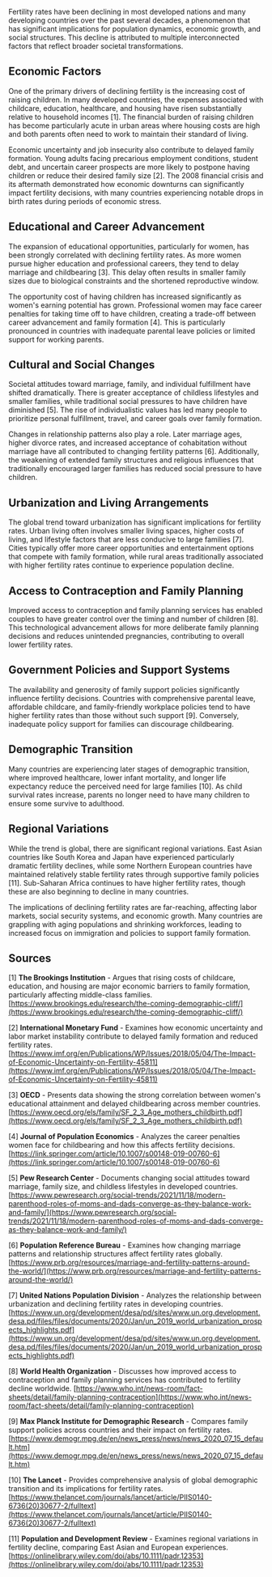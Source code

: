 Fertility rates have been declining in most developed nations and many developing countries over the past several decades, a phenomenon that has significant implications for population dynamics, economic growth, and social structures. This decline is attributed to multiple interconnected factors that reflect broader societal transformations.

## Economic Factors

One of the primary drivers of declining fertility is the increasing cost of raising children. In many developed countries, the expenses associated with childcare, education, healthcare, and housing have risen substantially relative to household incomes [1]. The financial burden of raising children has become particularly acute in urban areas where housing costs are high and both parents often need to work to maintain their standard of living.

Economic uncertainty and job insecurity also contribute to delayed family formation. Young adults facing precarious employment conditions, student debt, and uncertain career prospects are more likely to postpone having children or reduce their desired family size [2]. The 2008 financial crisis and its aftermath demonstrated how economic downturns can significantly impact fertility decisions, with many countries experiencing notable drops in birth rates during periods of economic stress.

## Educational and Career Advancement

The expansion of educational opportunities, particularly for women, has been strongly correlated with declining fertility rates. As more women pursue higher education and professional careers, they tend to delay marriage and childbearing [3]. This delay often results in smaller family sizes due to biological constraints and the shortened reproductive window.

The opportunity cost of having children has increased significantly as women's earning potential has grown. Professional women may face career penalties for taking time off to have children, creating a trade-off between career advancement and family formation [4]. This is particularly pronounced in countries with inadequate parental leave policies or limited support for working parents.

## Cultural and Social Changes

Societal attitudes toward marriage, family, and individual fulfillment have shifted dramatically. There is greater acceptance of childless lifestyles and smaller families, while traditional social pressures to have children have diminished [5]. The rise of individualistic values has led many people to prioritize personal fulfillment, travel, and career goals over family formation.

Changes in relationship patterns also play a role. Later marriage ages, higher divorce rates, and increased acceptance of cohabitation without marriage have all contributed to changing fertility patterns [6]. Additionally, the weakening of extended family structures and religious influences that traditionally encouraged larger families has reduced social pressure to have children.

## Urbanization and Living Arrangements

The global trend toward urbanization has significant implications for fertility rates. Urban living often involves smaller living spaces, higher costs of living, and lifestyle factors that are less conducive to large families [7]. Cities typically offer more career opportunities and entertainment options that compete with family formation, while rural areas traditionally associated with higher fertility rates continue to experience population decline.

## Access to Contraception and Family Planning

Improved access to contraception and family planning services has enabled couples to have greater control over the timing and number of children [8]. This technological advancement allows for more deliberate family planning decisions and reduces unintended pregnancies, contributing to overall lower fertility rates.

## Government Policies and Support Systems

The availability and generosity of family support policies significantly influence fertility decisions. Countries with comprehensive parental leave, affordable childcare, and family-friendly workplace policies tend to have higher fertility rates than those without such support [9]. Conversely, inadequate policy support for families can discourage childbearing.

## Demographic Transition

Many countries are experiencing later stages of demographic transition, where improved healthcare, lower infant mortality, and longer life expectancy reduce the perceived need for large families [10]. As child survival rates increase, parents no longer need to have many children to ensure some survive to adulthood.

## Regional Variations

While the trend is global, there are significant regional variations. East Asian countries like South Korea and Japan have experienced particularly dramatic fertility declines, while some Northern European countries have maintained relatively stable fertility rates through supportive family policies [11]. Sub-Saharan Africa continues to have higher fertility rates, though these are also beginning to decline in many countries.

The implications of declining fertility rates are far-reaching, affecting labor markets, social security systems, and economic growth. Many countries are grappling with aging populations and shrinking workforces, leading to increased focus on immigration and policies to support family formation.

## Sources

[1] **The Brookings Institution** - Argues that rising costs of childcare, education, and housing are major economic barriers to family formation, particularly affecting middle-class families. 
[https://www.brookings.edu/research/the-coming-demographic-cliff/](https://www.brookings.edu/research/the-coming-demographic-cliff/)

[2] **International Monetary Fund** - Examines how economic uncertainty and labor market instability contribute to delayed family formation and reduced fertility rates.
[https://www.imf.org/en/Publications/WP/Issues/2018/05/04/The-Impact-of-Economic-Uncertainty-on-Fertility-45811](https://www.imf.org/en/Publications/WP/Issues/2018/05/04/The-Impact-of-Economic-Uncertainty-on-Fertility-45811)

[3] **OECD** - Presents data showing the strong correlation between women's educational attainment and delayed childbearing across member countries.
[https://www.oecd.org/els/family/SF_2_3_Age_mothers_childbirth.pdf](https://www.oecd.org/els/family/SF_2_3_Age_mothers_childbirth.pdf)

[4] **Journal of Population Economics** - Analyzes the career penalties women face for childbearing and how this affects fertility decisions.
[https://link.springer.com/article/10.1007/s00148-019-00760-6](https://link.springer.com/article/10.1007/s00148-019-00760-6)

[5] **Pew Research Center** - Documents changing social attitudes toward marriage, family size, and childless lifestyles in developed countries.
[https://www.pewresearch.org/social-trends/2021/11/18/modern-parenthood-roles-of-moms-and-dads-converge-as-they-balance-work-and-family/](https://www.pewresearch.org/social-trends/2021/11/18/modern-parenthood-roles-of-moms-and-dads-converge-as-they-balance-work-and-family/)

[6] **Population Reference Bureau** - Examines how changing marriage patterns and relationship structures affect fertility rates globally.
[https://www.prb.org/resources/marriage-and-fertility-patterns-around-the-world/](https://www.prb.org/resources/marriage-and-fertility-patterns-around-the-world/)

[7] **United Nations Population Division** - Analyzes the relationship between urbanization and declining fertility rates in developing countries.
[https://www.un.org/development/desa/pd/sites/www.un.org.development.desa.pd/files/files/documents/2020/Jan/un_2019_world_urbanization_prospects_highlights.pdf](https://www.un.org/development/desa/pd/sites/www.un.org.development.desa.pd/files/files/documents/2020/Jan/un_2019_world_urbanization_prospects_highlights.pdf)

[8] **World Health Organization** - Discusses how improved access to contraception and family planning services has contributed to fertility decline worldwide.
[https://www.who.int/news-room/fact-sheets/detail/family-planning-contraception](https://www.who.int/news-room/fact-sheets/detail/family-planning-contraception)

[9] **Max Planck Institute for Demographic Research** - Compares family support policies across countries and their impact on fertility rates.
[https://www.demogr.mpg.de/en/news_press/news/news_2020_07_15_default.htm](https://www.demogr.mpg.de/en/news_press/news/news_2020_07_15_default.htm)

[10] **The Lancet** - Provides comprehensive analysis of global demographic transition and its implications for fertility rates.
[https://www.thelancet.com/journals/lancet/article/PIIS0140-6736(20)30677-2/fulltext](https://www.thelancet.com/journals/lancet/article/PIIS0140-6736(20)30677-2/fulltext)

[11] **Population and Development Review** - Examines regional variations in fertility decline, comparing East Asian and European experiences.
[https://onlinelibrary.wiley.com/doi/abs/10.1111/padr.12353](https://onlinelibrary.wiley.com/doi/abs/10.1111/padr.12353)